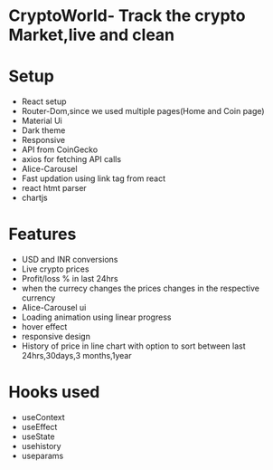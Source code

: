 # CryptoWorld- Track the crypto Market,live and clean
 
 # Setup
  - React setup
  - Router-Dom,since we used multiple pages(Home and Coin page)
  - Material Ui 
  - Dark theme
  - Responsive
  - API from CoinGecko
  - axios for fetching API calls
  - Alice-Carousel
  - Fast updation using link tag from react
  - react htmt parser
  - chartjs


# Features
 - USD and INR conversions
 - Live crypto prices
 - Profit/loss % in last 24hrs
 - when the currecy changes the prices changes in the respective currency
 - Alice-Carousel ui
 - Loading animation using linear progress
 - hover effect
 - responsive design
 - History of price in line chart with option to sort between last 24hrs,30days,3 months,1year

# Hooks used
 - useContext 
 - useEffect
 - useState
 - usehistory
 - useparams

 
